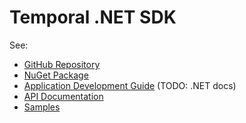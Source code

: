 
# Temporal .NET SDK

See:

* [GitHub Repository](https://github.com/temporalio/sdk-dotnet)
* [NuGet Package](https://www.nuget.org/packages/Temporalio)
* [Application Development Guide](https://docs.temporal.io/application-development) (TODO: .NET docs)
* [API Documentation](/api)
* [Samples](https://github.com/temporalio/samples-dotnet)